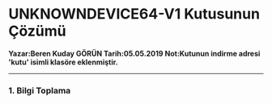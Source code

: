 <h1>UNKNOWNDEVICE64-V1 Kutusunun Çözümü</h1>
<strong>Yazar:<strong>Beren Kuday GÖRÜN
<strong>Tarih:</strong>05.05.2019
<strong>Not:</strong>Kutunun indirme adresi 'kutu' isimli klasöre eklenmiştir.
<hr>
<h3>1.	Bilgi Toplama</h3>
